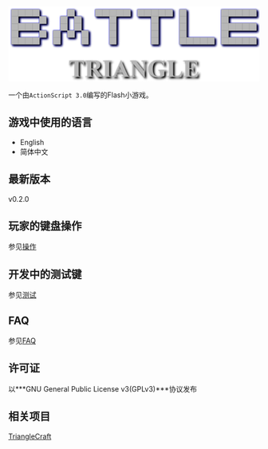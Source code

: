 [![Title]](https://github.com/ARCJ137442/BattleTriangle-Gamma)

[Title]:Title_Img.png "标题"

一个由`ActionScript 3.0`编写的Flash小游戏。

## 游戏中使用的语言
* English
* 简体中文

## 最新版本
v0.2.0

## 玩家的键盘操作
参见[操作](CONTROL.zh.md)

## 开发中的测试键
参见[测试](DEBUG.zh.md)

## FAQ
参见[FAQ](FAQ.zh.md)

## 许可证
以***GNU General Public License v3(GPLv3)***协议发布

## 相关项目
[TriangleCraft](https://github.com/ARCJ137442/TriangleCraft)